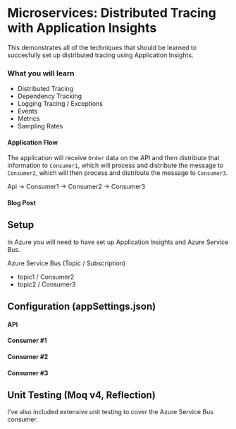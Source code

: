 # Microservices: Distributed Tracing with Application Insights
This demonstrates all of the techniques that should be learned to succesfully set up distributed tracing using Application Insights.

### What you will learn
* Distributed Tracing
* Dependency Tracking
* Logging Tracing / Exceptions
* Events
* Metrics
* Sampling Rates


#### Application Flow
The application will receive `Order` data on the API and then distribute that information to `Consumer1`, which will process and distribute the message to `Consumer2`, which will then process and distribute the message to `Consumer3`.   

Api -> Consumer1 -> Consumer2 -> Consumer3   

#### Blog Post


## Setup
In Azure you will need to have set up Application Insights and Azure Service Bus.

Azure Service Bus (Topic / Subscription)
* topic1 / Consumer2
* topic2 / Consumer3

## Configuration (appSettings.json)

#### API

#### Consumer #1

#### Consumer #2

#### Consumer #3


## Unit Testing (Moq v4, Reflection)
I've also included extensive unit testing to cover the Azure Service Bus consumer.  
